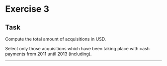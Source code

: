 # Exercise 3

## Task

Compute the total amount of acquisitions in USD. 

Select only those acquisitions which have been taking place with cash payments from 2011 until 2013 (including).

---
